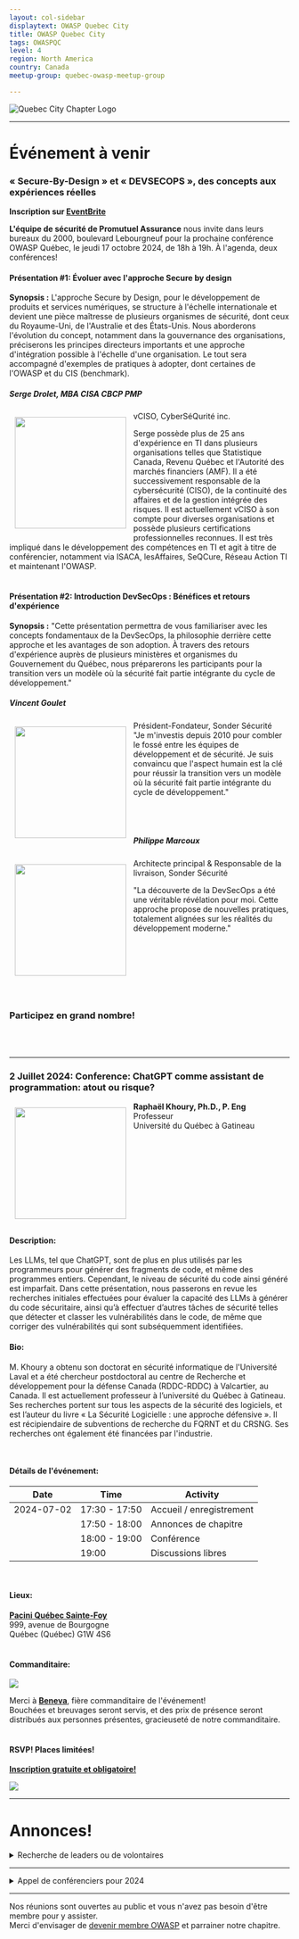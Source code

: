 ```yaml
---
layout: col-sidebar
displaytext: OWASP Quebec City
title: OWASP Quebec City
tags: OWASPQC
level: 4
region: North America
country: Canada
meetup-group: quebec-owasp-meetup-group

---
```

![Quebec City Chapter Logo](assets/images/ville_quebec_981x303.png)

---
<!--
  Ceci est un commentaire
-->
# Événement à venir

### « Secure-By-Design » et « DEVSECOPS », des concepts aux expériences réelles  

**Inscription sur [EventBrite](https://www.eventbrite.ca/e/secure-by-design-et-devsecops-des-concepts-aux-experiences-reelles-tickets-1024450337537)**  

**L'équipe de sécurité de Promutuel Assurance** nous invite dans leurs bureaux du 2000, boulevard Lebourgneuf pour la prochaine conférence OWASP Québec, le jeudi 17 octobre 2024, de 18h à 19h. À l'agenda, deux conférences!  

#### Présentation #1: Évoluer avec l'approche Secure by design  

**Synopsis :** L'approche Secure by Design, pour le développement de produits et services numériques, se structure à l'échelle internationale et devient une pièce maîtresse de plusieurs organismes de sécurité, dont ceux du Royaume-Uni, de l'Australie et des États-Unis. Nous aborderons l'évolution du concept, notamment dans la gouvernance des organisations, préciserons les principes directeurs importants et une approche d'intégration possible à l'échelle d'une organisation. Le tout sera accompagné d'exemples de pratiques à adopter, dont certaines de l'OWASP et du CIS (benchmark).  

##### Serge Drolet, MBA CISA CBCP PMP  
<img align="left" style="padding: 10px;" width="200px" src="./assets/images/sergedrolet.jpg" />  
vCISO, CyberSéQurité inc.  

Serge possède plus de 25 ans d'expérience en TI dans plusieurs organisations telles que Statistique Canada, Revenu Québec et l'Autorité des marchés financiers (AMF). Il a été successivement responsable de la cybersécurité (CISO), de la continuité des affaires et de la gestion intégrée des risques. Il est actuellement vCISO à son compte pour diverses organisations et possède plusieurs certifications professionnelles reconnues. Il est très impliqué dans le développement des compétences en TI et agit à titre de conférencier, notamment via ISACA, lesAffaires, SeQCure, Réseau Action TI et maintenant l'OWASP.  
<br>
  
#### Présentation #2: Introduction DevSecOps : Bénéfices et retours d'expérience  

**Synopsis :** "Cette présentation permettra de vous familiariser avec les concepts fondamentaux de la DevSecOps, la philosophie derrière cette approche et les avantages de son adoption. À travers des retours d'expérience auprès de plusieurs ministères et organismes du Gouvernement du Québec, nous préparerons les participants pour la transition vers un modèle où la sécurité fait partie intégrante du cycle de développement."  

##### Vincent Goulet  
<img align="left" style="padding: 10px;" width="200px" src="./assets/images/vincentgoulet.jpg" />  
Président-Fondateur, Sonder Sécurité  
<br>
"Je m'investis depuis 2010 pour combler le fossé entre les équipes de développement et de sécurité. Je suis convaincu que l'aspect humain est la clé pour réussir la transition vers un modèle où la sécurité fait partie intégrante du cycle de développement."  
<br>  
<br>

  <br>
  <br>

##### Philippe Marcoux  
<img align="left" style="padding: 10px;" width="200px" src="./assets/images/philippemarcoux.jpg" />  
Architecte principal & Responsable de la livraison, Sonder Sécurité  

"La découverte de la DevSecOps a été une véritable révélation pour moi. Cette approche propose de nouvelles pratiques, totalement alignées sur les réalités du développement moderne."  

  <br>  
<br>

  <br>
  <br>
<br>  
<br>

### Participez en grand nombre!


  <br>
  <br>
  
---

### 2 Juillet 2024: Conference: ChatGPT comme assistant de programmation: atout ou risque?


<img align="left" style="padding: 10px;" width="200px" src="./assets/images/200px-Raphael_Khoury.png" />

**Raphaël Khoury, Ph.D., P. Eng**<br>
Professeur<br>
Université du Québec à Gatineau

<br clear="left"/>


#### Description:

Les LLMs, tel que ChatGPT, sont de plus en plus utilisés par les programmeurs pour générer des fragments de code, et même des programmes entiers. Cependant, le niveau de sécurité du code ainsi généré est imparfait. Dans cette présentation, nous passerons en revue les recherches initiales effectuées pour évaluer la capacité des LLMs à générer du code sécuritaire, ainsi qu’à effectuer d’autres tâches de sécurité telles que détecter et classer les vulnérabilités dans le code, de même que corriger des vulnérabilités qui sont subséquemment identifiées.


#### Bio:

M. Khoury a obtenu son doctorat en sécurité informatique de l'Université Laval et a été chercheur postdoctoral au centre de Recherche et développement pour la défense Canada (RDDC-RDDC) à Valcartier, au Canada. Il est actuellement professeur à l’université du Québec à Gatineau.  Ses recherches portent sur tous les aspects de la sécurité des logiciels, et est l’auteur du livre « La Sécurité Logicielle : une approche défensive ». Il est récipiendaire de subventions de recherche du FQRNT et du CRSNG. Ses recherches ont également été financées par l'industrie.

<br>

#### Détails de l'événement:

| Date       | Time          | Activity                 |
|------------|---------------|--------------------------|
| 2024-07-02 | 17:30 - 17:50 | Accueil / enregistrement |
|            | 17:50 - 18:00 | Annonces de chapitre     |
|            | 18:00 - 19:00 | Conférence               |
|            | 19:00         | Discussions libres       |

<br>

#### Lieux:
[**Pacini Québec Sainte-Foy**](https://pacini.com/en/italian-restaurant-quebec-stefoy/) <br>
999, avenue de Bourgogne<br>
Québec (Québec)  G1W 4S6<br>
<br>

#### Commanditaire:

<a href="https://beneva.ca"><img src="./assets/images/200px-Beneva_Logo.png"></a>

Merci à [**Beneva**](https://beneva.ca), fière commanditaire de l'événement!<br>
Bouchées et breuvages seront servis, et des prix de présence seront distribués aux personnes présentes, gracieuseté de notre commanditaire.
<br>
<br>

#### RSVP! Places limitées!

[**Inscription gratuite et obligatoire!**](https://www.meetup.com/fr-FR/owasp-quebec-city-chapter/events/301421240/)

<a href="https://www.meetup.com/fr-FR/owasp-quebec-city-chapter/events/301421240/"><img src="./assets/images/100px-Meetup-logo.png"></a>

---

# Annonces!


<details>
  <summary> Recherche de leaders ou de volontaires</summary><br>

Après plusieurs années comme co-leader du chapitre OWASP Ville de Québec, Louis Nadeau songe à passer le flambeau très prochainement. Joignez-vous à moi pour le remercier de ses précieux et loyaux services pour notre communauté!

Si vous désirez vous investir dans votre chapitre local en tant que membre du leadership ou tout simplement comme volontaire, ou que vous avez des idées pour bonifier notre offre, [écrivez-moi](mailto:patrick.leclerc@owasp.org). 

Entre autres nous avons des besoins suivants:

  - Trouver des présentateurs de contenu liés à la sécurité applicative 
  - Organiser conférences, activités, formations, partenariats académiques
  - Participer à la logistique du site web, liste de distributon, plateformes de diffusion et des médias sociaux
  - Faire rayonner le domaine de la sécurité applicative et l'organisation OWASP en donnant des conférences
</details>
  

---
<details>
  <summary> Appel de conférenciers pour 2024</summary><br>

Voici à titre indicatif quelques idées de présentations en lien avec la sécurité applicative, vos sujets nous intéressent également, alors faites-nous en part!:

  - Démonstration d’utilisation d'outils de sécurité disponibles gratuitement ou open source
  - Couverture d'un élément du Top 10 OWASP (ex : XXE, Insecure deserialization, Insufficient logging and monitoring)
  - Méthodes, processus et outils de vérifications du code
  - Exploitations de vulnérabilités, contournements de mécanismes de sécurité, comment les prévenir
  - Sécurité des applications dans les architectures micro-service
  - Enjeux et sécurité des API
  - Retour sur expériences dans la résolution et/ou l'implantation de fonctions de sécurité
  - Retours d'expérience, projets de recherches, discussions ouvertes, workshops, brainstorming, Etc.

Logistique :

  - Les présentations ont généralement une durée de 40 minutes à 75 minutes.
  - Elles ont lieu préférablement un mardi ou mercredi dès 19h (toutefois nous sommes ouverts à prendre d'autres arrangements si nécessaire).
  - Nous pouvons fournir la plateforme de diffusion, ou si vous préférez utiliser la vôtre du moment qu’elle est facilement accessible à tous.
  - Le contenu de la présentation devrait nous être soumis au moins 2 semaines à l'avance afin que nous puissions vérifier qu'elle respecte les valeurs de neutralité et d'impartialité d’OWASP.

Notes :

  - La neutralité et l'impartialité sont de mise, vos opinions sont bienvenues en autant qu'elles soient exprimées dans le respect.
  - Toute intervention orale (présentation, formation) lors d'un meeting OWASP est soumise à l'acceptation préalable du règlement des conférenciers.
  - La vente de produits est strictement interdite.
</details>


---
Nos réunions sont ouvertes au public et vous n'avez pas besoin d'être membre pour y assister.<br>
Merci d'envisager de [devenir membre OWASP](https://owasp.org/membership/) et parrainer notre chapitre.
